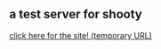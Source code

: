 ## a test server for shooty

[click here for the site! (temporary URL)](https://shootytest.surge.sh)
